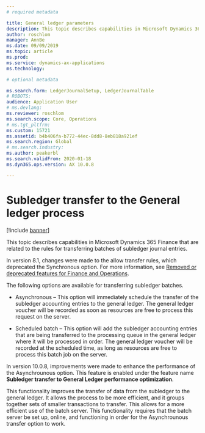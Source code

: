 ```yaml
---
# required metadata

title: General ledger parameters
description: This topic describes capabilities in Microsoft Dynamics 365 Finance related to the subledger transfer process in the general ledger.
author: roschlom
manager: AnnBe
ms.date: 09/09/2019
ms.topic: article
ms.prod: 
ms.service: dynamics-ax-applications
ms.technology: 

# optional metadata

ms.search.form: LedgerJournalSetup, LedgerJournalTable
# ROBOTS: 
audience: Application User
# ms.devlang: 
ms.reviewer: roschlom
ms.search.scope: Core, Operations
# ms.tgt_pltfrm: 
ms.custom: 15721
ms.assetid: b4b406fa-b772-44ec-8dd8-8eb818a921ef
ms.search.region: Global
# ms.search.industry: 
ms.author: peakerbl
ms.search.validFrom: 2020-01-18
ms.dyn365.ops.version: AX 10.0.8

---
```


# Subledger transfer to the General ledger process

[!include [banner](../includes/banner.md)]

This topic describes capabilities in Microsoft Dynamics 365 Finance that are related to the rules for transferring batches of subledger journal entries.

In version 8.1, changes were made to the allow transfer rules, which deprecated the Synchronous option. For more information, see [Removed or deprecated features for Finance and Operations](https://docs.microsoft.com/dynamics365/fin-ops-core/dev-itpro/migration-upgrade/deprecated-features?toc=/dynamics365/finance/toc.json#finance-and-operations-81-with-platform-update-20).

The following options are available for transferring subledger batches. 

 - Asynchronous – This option will immediately schedule the transfer of the subledger accounting entries to the general ledger. The general ledger voucher will be recorded as soon as resources are free to process this request on the server. 

- Scheduled batch – This option will add the subledger accounting entries that are being transferred to the processing queue in the general ledger where it will be processed in order. The general ledger voucher will be recorded at the scheduled time, as long as resources are free to process this batch job on the server. 
 
In version 10.0.8, improvements were made to enhance the performance of the Asynchrounous option. This feature is enabled under the feature name **Subledger transfer to General Ledger performance optimization**. 
 
This functionality improves the transfer of data from the subledger to the general ledger. It allows the process to be more efficient, and it groups together sets of smaller transactions to transfer. This allows for a more efficient use of the batch server. 
This functionality requires that the batch server be set up, online, and functioning in order for the Asynchrounous transfer option to work. 
